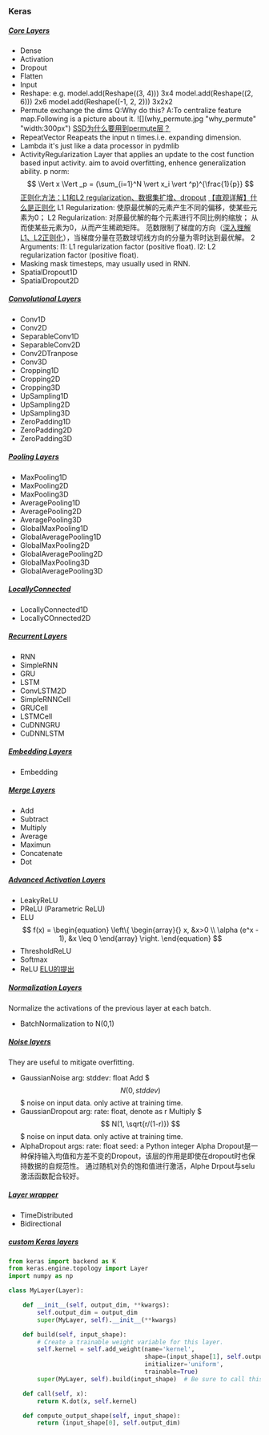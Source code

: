 ### Keras
##### [Core Layers](https://keras.io/layers/core/)
- Dense
- Activation
- Dropout
- Flatten
- Input
- Reshape:
e.g.
model.add(Reshape((3, 4))) 3x4
model.add(Reshape((2, 6))) 2x6
model.add(Reshape((-1, 2, 2))) 3x2x2
- Permute
exchange the dims
Q:Why do this? A:To centralize feature map.Following is a picture about it.
![](why_permute.jpg "why_permute" "width:300px")
[SSD为什么要用到permute层？](https://www.zhihu.com/question/269160464)
- RepeatVector
Reapeats the input n times.i.e. expanding dimension.
- Lambda
it's just like a data processor in pydmlib
- ActivityRegularization
Layer that applies an update to the cost function based input activity.
aim to avoid overfitting, enhence generalization ability.
p norm:
$$
\Vert x \Vert _p = (\sum_{i=1}^N \vert x_i \vert ^p)^{\frac{1}{p}}
$$
[正则化方法：L1和L2 regularization、数据集扩增、dropout](https://www.cnblogs.com/mfryf/p/6245050.html)
[【直观详解】什么是正则化](https://charlesliuyx.github.io/2017/10/03/%E3%80%90%E7%9B%B4%E8%A7%82%E8%AF%A6%E8%A7%A3%E3%80%91%E4%BB%80%E4%B9%88%E6%98%AF%E6%AD%A3%E5%88%99%E5%8C%96/)
L1 Regularization: 使原最优解的元素产生不同的偏移，使某些元素为0；
L2 Regularization: 对原最优解的每个元素进行不同比例的缩放；
从而使某些元素为0，从而产生稀疏矩阵。
范数限制了梯度的方向（[深入理解L1、L2正则化](https://zhuanlan.zhihu.com/p/29360425)），当梯度分量在范数球切线方向的分量为零时达到最优解。
2 Arguments:
l1: L1 regularization factor (positive float).
l2: L2 regularization factor (positive float).
- Masking
mask timesteps, may usually used in RNN.
- SpatialDropout1D
- SpatialDropout2D

##### [Convolutional Layers](https://keras.io/layers/convolutional/)
- Conv1D
- Conv2D
- SeparableConv1D
- SeparableConv2D
- Conv2DTranpose
- Conv3D
- Cropping1D
- Cropping2D
- Cropping3D
- UpSampling1D
- UpSampling2D
- UpSampling3D
- ZeroPadding1D
- ZeroPadding2D
- ZeroPadding3D

##### [Pooling Layers](https://keras.io/layers/pooling/)
- MaxPooling1D
- MaxPooling2D
- MaxPooling3D
- AveragePooling1D
- AveragePooling2D
- AveragePooling3D
- GlobalMaxPooling1D
- GlobalAveragePooling1D
- GlobalMaxPooling2D
- GlobalAveragePooling2D
- GlobalMaxPooling3D
- GlobalAveragePooling3D

##### [LocallyConnected](https://keras.io/layers/local/)
- LocallyConnected1D
- LocallyCOnnected2D

##### [Recurrent Layers](https://keras.io/layers/recurrent/)
- RNN
- SimpleRNN
- GRU
- LSTM
- ConvLSTM2D
- SimpleRNNCell
- GRUCell
- LSTMCell
- CuDNNGRU
- CuDNNLSTM

##### [Embedding Layers](https://keras.io/layers/embeddings/)
- Embedding

##### [Merge Layers](https://keras.io/layers/merge/)
- Add
- Subtract
- Multiply
- Average
- Maximun
- Concatenate
- Dot

##### [Advanced Activation Layers](https://keras.io/layers/advanced-activations/)
- LeakyReLU
- PReLU (Parametric ReLU)
- ELU
$$
f(x) =
\begin{equation}
\left\{
\begin{array}{}
x, &x>0 \\
\alpha (e^x - 1), &x \leq 0
\end{array}
\right.
\end{equation}
$$
- ThresholdReLU
- Softmax
- ReLU
[ELU的提出](https://blog.csdn.net/mao_xiao_feng/article/details/53242235)

##### [Normalization Layers](https://keras.io/layers/normalization/)
Normalize the activations of the previous layer at each batch.
- BatchNormalization
to N(0,1)

##### [Noise layers](https://keras.io/layers/noise/)
They are useful to mitigate overfitting.
- GaussianNoise
arg:
stddev: float
Add $$$ N(0, stddev) $$$ noise on input data.
only active at training time.
- GaussianDropout
arg:
rate: float, denote as r
Multiply $$$ N(1, \sqrt{r/(1-r)}) $$$ noise on input data.
only active at training time.
- AlphaDropout
args:
rate: float
seed: a Python integer
Alpha Dropout是一种保持输入均值和方差不变的Dropout，该层的作用是即使在dropout时也保持数据的自规范性。 通过随机对负的饱和值进行激活，Alphe Drpout与selu激活函数配合较好。

##### [Layer wrapper](https://keras.io/layers/wrappers/)
- TimeDistributed
- Bidirectional

##### [custom Keras layers](https://keras.io/layers/writing-your-own-keras-layers/)
``` python
from keras import backend as K
from keras.engine.topology import Layer
import numpy as np

class MyLayer(Layer):

    def __init__(self, output_dim, **kwargs):
        self.output_dim = output_dim
        super(MyLayer, self).__init__(**kwargs)

    def build(self, input_shape):
        # Create a trainable weight variable for this layer.
        self.kernel = self.add_weight(name='kernel', 
                                      shape=(input_shape[1], self.output_dim),
                                      initializer='uniform',
                                      trainable=True)
        super(MyLayer, self).build(input_shape)  # Be sure to call this at the end

    def call(self, x):
        return K.dot(x, self.kernel)

    def compute_output_shape(self, input_shape):
        return (input_shape[0], self.output_dim)
```